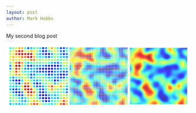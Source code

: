 ```yaml
---
layout: post
author: Mark Hobbs
---
```


My second blog post

![](/assets/images/random_field_downsampled.png)